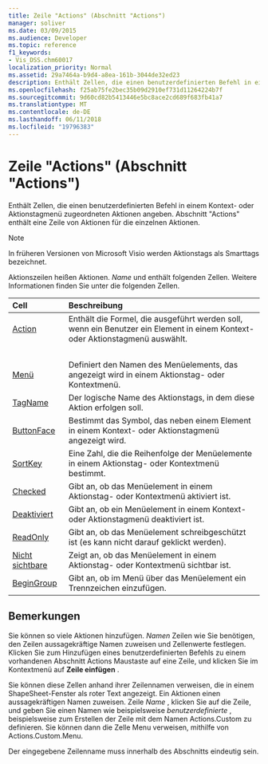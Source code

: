 ```yaml
---
title: Zeile "Actions" (Abschnitt "Actions")
manager: soliver
ms.date: 03/09/2015
ms.audience: Developer
ms.topic: reference
f1_keywords:
- Vis_DSS.chm60017
localization_priority: Normal
ms.assetid: 29a7464a-b9d4-a8ea-161b-3044de32ed23
description: Enthält Zellen, die einen benutzerdefinierten Befehl in einem Kontext- oder Aktionstagmenü zugeordneten Aktionen angeben. Abschnitt "Actions" enthält eine Zeile von Aktionen für die einzelnen Aktionen.
ms.openlocfilehash: f25ab75fe2bec35b09d2910ef731d11264224b7f
ms.sourcegitcommit: 9d60cd82b5413446e5bc8ace2cd689f683fb41a7
ms.translationtype: MT
ms.contentlocale: de-DE
ms.lasthandoff: 06/11/2018
ms.locfileid: "19796383"
---
```

# <a name="actions-row-actions-section"></a>Zeile "Actions" (Abschnitt "Actions")

Enthält Zellen, die einen benutzerdefinierten Befehl in einem Kontext- oder Aktionstagmenü zugeordneten Aktionen angeben. Abschnitt "Actions" enthält eine Zeile von Aktionen für die einzelnen Aktionen.
  
> [!NOTE]
> In früheren Versionen von Microsoft Visio werden Aktionstags als Smarttags bezeichnet. 
  
Aktionszeilen heißen Aktionen. *Name* und enthält folgenden Zellen. Weitere Informationen finden Sie unter die folgenden Zellen. 
  
|**Cell**|**Beschreibung**|
|:-----|:-----|
|[Action](action-cell-actions-section.md) <br/> |Enthält die Formel, die ausgeführt werden soll, wenn ein Benutzer ein Element in einem Kontext- oder Aktionstagmenü auswählt.
  <br/> |
|[Menü](menu-cell-actions-section.md) <br/> |Definiert den Namen des Menüelements, das angezeigt wird in einem Aktionstag- oder Kontextmenü.  <br/> |
|[TagName](tagname-cell-actions-section.md) <br/> |Der logische Name des Aktionstags, in dem diese Aktion erfolgen soll.  <br/> |
|[ButtonFace](buttonface-cell-actions-section.md) <br/> |Bestimmt das Symbol, das neben einem Element in einem Kontext- oder Aktionstagmenü angezeigt wird.  <br/> |
|[SortKey](sortkey-cell-actions-section.md) <br/> |Eine Zahl, die die Reihenfolge der Menüelemente in einem Aktionstag- oder Kontextmenü bestimmt.  <br/> |
|[Checked](checked-cell-actions-section.md) <br/> |Gibt an, ob das Menüelement in einem Aktionstag- oder Kontextmenü aktiviert ist.  <br/> |
|[Deaktiviert](disabled-cell-actions-section.md) <br/> |Gibt an, ob ein Menüelement in einem Kontext- oder Aktionstagmenü deaktiviert ist.  <br/> |
|[ReadOnly](readonly-cell-actions-section.md) <br/> |Gibt an, ob das Menüelement schreibgeschützt ist (es kann nicht darauf geklickt werden).  <br/> |
|[Nicht sichtbare](invisible-cell-actions-section.md) <br/> |Zeigt an, ob das Menüelement in einem Aktionstag- oder Kontextmenü sichtbar ist.  <br/> |
|[BeginGroup](begingroup-cell-actions-section.md) <br/> |Gibt an, ob im Menü über das Menüelement ein Trennzeichen einzufügen.  <br/> |
   
## <a name="remarks"></a>Bemerkungen

 Sie können so viele Aktionen hinzufügen.  *Namen* Zeilen wie Sie benötigen, den Zeilen aussagekräftige Namen zuweisen und Zellenwerte festlegen. Klicken Sie zum Hinzufügen eines benutzerdefinierten Befehls zu einem vorhandenen Abschnitt Actions Maustaste auf eine Zeile, und klicken Sie im Kontextmenü auf **Zeile einfügen** . 
  
Sie können diese Zellen anhand ihrer Zeilennamen verweisen, die in einem ShapeSheet-Fenster als roter Text angezeigt. Ein Aktionen einen aussagekräftigen Namen zuweisen. Zeile *Name* , klicken Sie auf die Zeile, und geben Sie einen Namen wie beispielsweise *benutzerdefinierte* , beispielsweise zum Erstellen der Zeile mit dem Namen Actions.Custom zu definieren. Sie können dann die Zelle Menu verweisen, mithilfe von Actions.Custom.Menu. 
  
Der eingegebene Zeilenname muss innerhalb des Abschnitts eindeutig sein.
  

